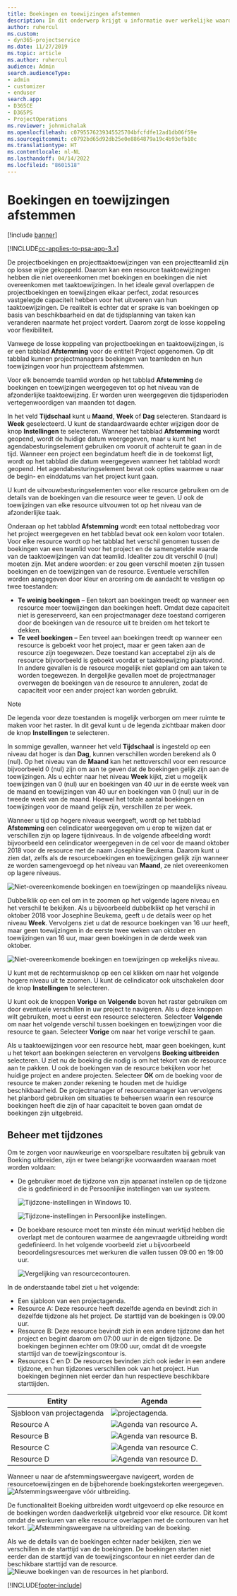 ```yaml
---
title: Boekingen en toewijzingen afstemmen
description: In dit onderwerp krijgt u informatie over werkelijke waarden.
author: ruhercul
ms.custom:
- dyn365-projectservice
ms.date: 11/27/2019
ms.topic: article
ms.author: ruhercul
audience: Admin
search.audienceType:
- admin
- customizer
- enduser
search.app:
- D365CE
- D365PS
- ProjectOperations
ms.reviewer: johnmichalak
ms.openlocfilehash: c0795576239345525704bfcfdfe12ad1db06f59e
ms.sourcegitcommit: c0792bd65d92db25e0e8864879a19c4b93efb10c
ms.translationtype: HT
ms.contentlocale: nl-NL
ms.lasthandoff: 04/14/2022
ms.locfileid: "8601518"
---
```

# <a name="reconcile-bookings-and-assignments"></a>Boekingen en toewijzingen afstemmen

[!include [banner](../includes/psa-now-project-operations.md)]

[!INCLUDE[cc-applies-to-psa-app-3.x](../includes/cc-applies-to-psa-app-3x.md)]

De projectboekingen en projecttaaktoewijzingen van een projectteamlid zijn op losse wijze gekoppeld. Daarom kan een resource taaktoewijzingen hebben die niet overeenkomen met boekingen en boekingen die niet overeenkomen met taaktoewijzingen. In het ideale geval overlappen de projectboekingen en toewijzingen elkaar perfect, zodat resources vastgelegde capaciteit hebben voor het uitvoeren van hun taaktoewijzingen. De realiteit is echter dat er sprake is van boekingen op basis van beschikbaarheid en dat de tijdsplanning van taken kan veranderen naarmate het project vordert. Daarom zorgt de losse koppeling voor flexibiliteit.

Vanwege de losse koppeling van projectboekingen en taaktoewijzingen, is er een tabblad **Afstemming** voor de entiteit Project opgenomen. Op dit tabblad kunnen projectmanagers boekingen van teamleden en hun toewijzingen voor hun projectteam afstemmen.

Voor elk benoemde teamlid worden op het tabblad **Afstemming** de boekingen en toewijzingen weergegeven tot op het niveau van de afzonderlijke taaktoewijzing. Er worden uren weergegeven die tijdsperioden vertegenwoordigen van maanden tot dagen.

In het veld **Tijdschaal** kunt u **Maand**, **Week** of **Dag** selecteren. Standaard is **Week** geselecteerd. U kunt de standaardwaarde echter wijzigen door de knop **Instellingen** te selecteren. Wanneer het tabblad **Afstemming** wordt geopend, wordt de huidige datum weergegeven, maar u kunt het agendabesturingselement gebruiken om vooruit of achteruit te gaan in de tijd. Wanneer een project een begindatum heeft die in de toekomst ligt, wordt op het tabblad die datum weergegeven wanneer het tabblad wordt geopend. Het agendabesturingselement bevat ook opties waarmee u naar de begin- en einddatums van het project kunt gaan.

U kunt de uitvouwbesturingselementen voor elke resource gebruiken om de details van de boekingen van die resource weer te geven. U ook de toewijzingen van elke resource uitvouwen tot op het niveau van de afzonderlijke taak.

Onderaan op het tabblad **Afstemming** wordt een totaal nettobedrag voor het project weergegeven en het tabblad bevat ook een kolom voor totalen. Voor elke resource wordt op het tabblad het verschil genomen tussen de boekingen van een teamlid voor het project en de samengetelde waarde van de taaktoewijzingen van dat teamlid. Idealiter zou dit verschil 0 (nul) moeten zijn. Met andere woorden: er zou geen verschil moeten zijn tussen boekingen en de toewijzingen van de resource. Eventuele verschillen worden aangegeven door kleur en arcering om de aandacht te vestigen op twee toestanden:

- **Te weinig boekingen** – Een tekort aan boekingen treedt op wanneer een resource meer toewijzingen dan boekingen heeft. Omdat deze capaciteit niet is gereserveerd, kan een projectmanager deze toestand corrigeren door de boekingen van de resource uit te breiden om het tekort te dekken.
- **Te veel boekingen** – Een teveel aan boekingen treedt op wanneer een resource is geboekt voor het project, maar er geen taken aan de resource zijn toegewezen. Deze toestand kan acceptabel zijn als de resource bijvoorbeeld is geboekt voordat er taaktoewijzing plaatsvond. In andere gevallen is de resource mogelijk niet gepland om aan taken te worden toegewezen. In dergelijke gevallen moet de projectmanager overwegen de boekingen van de resource te annuleren, zodat de capaciteit voor een ander project kan worden gebruikt.

> [!NOTE]
> De legenda voor deze toestanden is mogelijk verborgen om meer ruimte te maken voor het raster. In dit geval kunt u de legenda zichtbaar maken door de knop **Instellingen** te selecteren.

In sommige gevallen, wanneer het veld **Tijdschaal** is ingesteld op een niveau dat hoger is dan **Dag**, kunnen verschillen worden berekend als 0 (nul). Op het niveau van de **Maand** kan het nettoverschil voor een resource bijvoorbeeld 0 (nul) zijn om aan te geven dat de boekingen gelijk zijn aan de toewijzingen. Als u echter naar het niveau **Week** kijkt, ziet u mogelijk toewijzingen van 0 (nul) uur en boekingen van 40 uur in de eerste week van de maand en toewijzingen van 40 uur en boekingen van 0 (nul) uur in de tweede week van de maand. Hoewel het totale aantal boekingen en toewijzingen voor de maand gelijk zijn, verschillen ze per week.

Wanneer u tijd op hogere niveaus weergeeft, wordt op het tabblad **Afstemming** een celindicator weergegeven om u erop te wijzen dat er verschillen zijn op lagere tijdniveaus. In de volgende afbeelding wordt bijvoorbeeld een celindicator weergegeven in de cel voor de maand oktober 2018 voor de resource met de naam Josephine Beukema. Daarom kunt u zien dat, zelfs als de resourceboekingen en toewijzingen gelijk zijn wanneer ze worden samengevoegd op het niveau van **Maand**, ze niet overeenkomen op lagere niveaus.

![Niet-overeenkomende boekingen en toewijzingen op maandelijks niveau.](media/reconcile-assignments-01.JPG)

Dubbelklik op een cel om in te zoomen op het volgende lagere niveau en het verschil te bekijken. Als u bijvoorbeeld dubbelklikt op het verschil in oktober 2018 voor Josephine Beukema, geeft u de details weer op het niveau **Week**. Vervolgens ziet u dat de resource boekingen van 16 uur heeft, maar geen toewijzingen in de eerste twee weken van oktober en toewijzingen van 16 uur, maar geen boekingen in de derde week van oktober.

![Niet-overeenkomende boekingen en toewijzingen op wekelijks niveau.](media/reconcile-assignments-02.JPG)

U kunt met de rechtermuisknop op een cel klikken om naar het volgende hogere niveau uit te zoomen. U kunt de celindicator ook uitschakelen door de knop **Instellingen** te selecteren. 

U kunt ook de knoppen **Vorige** en **Volgende** boven het raster gebruiken om door eventuele verschillen in uw project te navigeren. Als u deze knoppen wilt gebruiken, moet u eerst een resource selecteren. Selecteer **Volgende** om naar het volgende verschil tussen boekingen en toewijzingen voor die resource te gaan. Selecteer **Vorige** om naar het vorige verschil te gaan.

Als u taaktoewijzingen voor een resource hebt, maar geen boekingen, kunt u het tekort aan boekingen selecteren en vervolgens **Boeking uitbreiden** selecteren. U ziet nu de boeking die nodig is om het tekort van de resource aan te pakken. U ook de boekingen van de resource bekijken voor het huidige project en andere projecten. Selecteer **OK** om de boeking voor de resource te maken zonder rekening te houden met de huidige beschikbaarheid. De projectmanager of resourcemanager kan vervolgens het planbord gebruiken om situaties te beheersen waarin een resource boekingen heeft die zijn of haar capaciteit te boven gaan omdat de boekingen zijn uitgebreid.

## <a name="managing-with-time-zones"></a>Beheer met tijdzones
Om te zorgen voor nauwkeurige en voorspelbare resultaten bij gebruik van Boeking uitbreiden, zijn er twee belangrijke voorwaarden waaraan moet worden voldaan:  

- De gebruiker moet de tijdzone van zijn apparaat instellen op de tijdzone die is gedefinieerd in de Persoonlijke instellingen van uw systeem.
 
  ![Tijdzone-instellingen in Windows 10.](media/reconcile-assignments-03.png)

  ![Tijdzone-instellingen in Persoonlijke instellingen.](media/reconcile-assignments-04.png)
 
- De boekbare resource moet ten minste één minuut werktijd hebben die overlapt met de contouren waarmee de aangevraagde uitbreiding wordt gedefinieerd. In het volgende voorbeeld ziet u bijvoorbeeld beoordelingsresources met werkuren die vallen tussen 09:00 en 19:00 uur. 

  ![Vergelijking van resourcecontouren.](media/reconcile-assignments-05.png)

In de onderstaande tabel ziet u het volgende:

- Een sjabloon van een projectagenda.
- Resource A: Deze resource heeft dezelfde agenda en bevindt zich in dezelfde tijdzone als het project. De starttijd van de boekingen is 09.00 uur.
- Resource B: Deze resource bevindt zich in een andere tijdzone dan het project en begint daarom om 07:00 uur in de eigen tijdzone. De boekingen beginnen echter om 09:00 uur, omdat dit de vroegste starttijd van de toewijzingscontour is.
- Resources C en D: De resources bevinden zich ook ieder in een andere tijdzone, en hun tijdzones verschillen ook van het project. Hun boekingen beginnen niet eerder dan hun respectieve beschikbare starttijden.

|Entity  |Agenda  |
|-|-|
|Sjabloon van projectagenda   | ![projectagenda.](media/reconcile-assignments-06.png) |
|Resource A  | ![Agenda van resource A.](media/reconcile-assignments-06.png) |
|Resource B  |  ![Agenda van resource B.](media/reconcile-assignments-07.png) |
|Resource C  |  ![Agenda van resource C.](media/reconcile-assignments-08.png) |
|Resource D  | ![Agenda van resource D.](media/reconcile-assignments-09.png)  |
 
Wanneer u naar de afstemmingsweergave navigeert, worden de resourcetoewijzingen en de bijbehorende boekingstekorten weergegeven.
 ![Afstemmingsweergave vóór uitbreiding.](media/reconcile-assignments-10.png)

De functionaliteit Boeking uitbreiden wordt uitgevoerd op elke resource en de boekingen worden daadwerkelijk uitgebreid voor elke resource. Dit komt omdat de werkuren van elke resource overlappen met de contouren van het tekort.
 ![Afstemmingsweergave na uitbreiding van de boeking.](media/reconcile-assignments-11.png) 

Als we de details van de boekingen echter nader bekijken, zien we verschillen in de starttijd van de boekingen. De boekingen starten niet eerder dan de starttijd van de toewijzingscontour en niet eerder dan de beschikbare starttijd van de resource.
 ![Nieuwe boekingen van de resources in het planbord.](media/reconcile-assignments-12.png)


[!INCLUDE[footer-include](../includes/footer-banner.md)]
